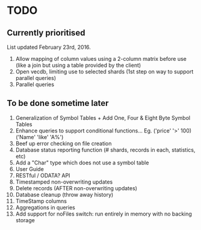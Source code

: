 # TODO #

## Currently prioritised ##

List updated February 23rd, 2016.

1. Allow mapping of column values using a 2-column matrix before use (like a join but using a table provided by the client)
1. Open vecdb, limiting use to selected shards (1st step on way to support parallel queries)
1. Parallel queries

## To be done sometime later ##

1. Generalization of Symbol Tables + Add One, Four & Eight Byte Symbol Tables
1. Enhance queries to support conditional functions... Eg. ('price' '>' 100)('Name' 'like' 'A%')
1. Beef up error checking on file creation
1. Database status reporting function (# shards, records in each, statistics, etc)
1. Add a "Char" type which does not use a symbol table
1. User Guide
1. RESTful / ODATA? API
1. Timestamped non-overwriting updates
1. Delete records (AFTER non-overwriting updates)
1. Database cleanup (throw away history)
1. TimeStamp columns
1. Aggregations in queries
1. Add support for noFiles switch: run entirely in memory with no backing storage